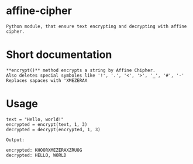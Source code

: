# affine-cipher
    Python module, that ensure text encrypting and decrypting with affine cipher.   

# Short documentation

    **encrypt()** method encrypts a string by Affine Chipher. 
    Also deletes special symboles like '!', '.', '<', '>', '_', '#', '-'
    Replaces sapaces with 'XMEZERAX
    
    


# Usage 

    text = "Hello, world!"
    encrypted = encrypt(text, 1, 3)
    decrypted = decrypt(encrypted, 1, 3)
    
    Output:
    
    encrypted: KHOORXMEZERAXZRUOG
    decrypted: HELLO, WORLD
    
    
    
    

